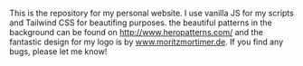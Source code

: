 This is the repository for my personal website. I use vanilla JS for my scripts and Tailwind CSS for beautifing purposes.
the beautiful patterns in the background can be found on http://www.heropatterns.com/ and the fantastic design for my logo is by www.moritzmortimer.de.
If you find any bugs, please let me know! 
